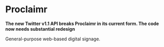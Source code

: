 Proclaimr
=========

**The new Twitter v1.1 API breaks Proclaimr in its current form. The code now needs substantial redesign**

General-purpose web-based digital signage.